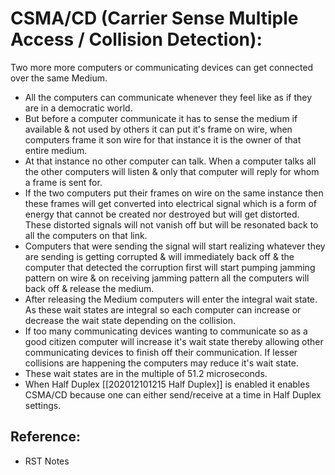 # CSMA/CD \(Carrier Sense Multiple Access / Collision Detection\):

Two more more computers or communicating devices can get connected over the same Medium. 

* All the computers can communicate whenever they feel like as if they are in a democratic world.
* But before a computer communicate it has to sense the medium if available & not used by others it can put it's frame on wire, when computers frame it son wire for that instance it is the owner of that entire medium. 
* At that instance no other computer can talk. When a computer talks all the other computers will listen & only that computer will reply for whom a frame is sent for.
* If the two computers put their frames on wire on the same instance then these frames will get converted into electrical signal which is a form of energy that cannot be created nor destroyed but will get distorted. These distorted signals will not vanish off but will be resonated back to all the computers on that link.
* Computers that were sending the signal will start realizing whatever they are sending is getting corrupted & will immediately back off & the computer that detected the corruption first will start pumping jamming pattern on wire & on receiving jamming pattern all the computers will back off & release the medium.
* After releasing the Medium computers will enter the integral wait state. As these wait states are integral so each computer can increase or decrease the wait state depending on the collision.
* If too many communicating devices wanting to communicate so as a good citizen computer will increase it's wait state thereby allowing other communicating devices to finish off their communication. If lesser collisions are happening the computers may reduce it's wait state.
* These wait states are in the multiple of 51.2 microseconds.
* When Half Duplex \[\[202012101215 Half Duplex\]\] is enabled it enables CSMA/CD because one can either send/receive at a time in Half Duplex settings.

## Reference:

* RST Notes

